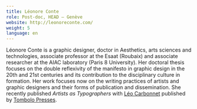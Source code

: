 ```yaml
---
title: Léonore Conte
role: Post-doc, HEAD – Genève
website: http://leonoreconte.com/
weight: 5
language: en
---
```

Léonore Conte is a graphic designer, doctor in Aesthetics, arts sciences and technologies, associate professor at the Esaat (Roubaix) and associate researcher at the AIAC laboratory (Paris 8 University). Her doctoral thesis focuses on the double reflexivity of the manifesto in graphic design in the 20th and 21st centuries and its contribution to the disciplinary culture in formation. Her work focuses now on the writing practices of artists and graphic designers and their forms of publication and dissemination. She recently published *Artists as Typographers* with [Léo Carbonnet](http://leocarbon.net/) published by [Tombolo Presses](https://presses.t-o-m-b-o-l-o.eu/).
